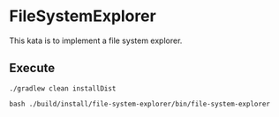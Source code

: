 # FileSystemExplorer

This kata is to implement a file system explorer.

## Execute
```
./gradlew clean installDist

bash ./build/install/file-system-explorer/bin/file-system-explorer
```
